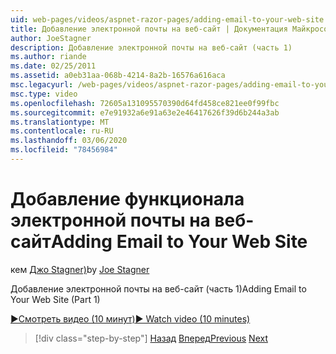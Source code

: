 ```yaml
---
uid: web-pages/videos/aspnet-razor-pages/adding-email-to-your-web-site
title: Добавление электронной почты на веб-сайт | Документация Майкрософт
author: JoeStagner
description: Добавление электронной почты на веб-сайт (часть 1)
ms.author: riande
ms.date: 02/25/2011
ms.assetid: a0eb31aa-068b-4214-8a2b-16576a616aca
msc.legacyurl: /web-pages/videos/aspnet-razor-pages/adding-email-to-your-web-site
msc.type: video
ms.openlocfilehash: 72605a131095570390d64fd458ce821ee0f99fbc
ms.sourcegitcommit: e7e91932a6e91a63e2e46417626f39d6b244a3ab
ms.translationtype: MT
ms.contentlocale: ru-RU
ms.lasthandoff: 03/06/2020
ms.locfileid: "78456984"
---
```

# <a name="adding-email-to-your-web-site"></a><span data-ttu-id="6ef7c-103">Добавление функционала электронной почты на веб-сайт</span><span class="sxs-lookup"><span data-stu-id="6ef7c-103">Adding Email to Your Web Site</span></span>

<span data-ttu-id="6ef7c-104">кем [Джо Stagner)](https://github.com/JoeStagner)</span><span class="sxs-lookup"><span data-stu-id="6ef7c-104">by [Joe Stagner](https://github.com/JoeStagner)</span></span>

<span data-ttu-id="6ef7c-105">Добавление электронной почты на веб-сайт (часть 1)</span><span class="sxs-lookup"><span data-stu-id="6ef7c-105">Adding Email to Your Web Site (Part 1)</span></span>

[<span data-ttu-id="6ef7c-106">&#9654;Смотреть видео (10 минут)</span><span class="sxs-lookup"><span data-stu-id="6ef7c-106">&#9654; Watch video (10 minutes)</span></span>](https://channel9.msdn.com/Blogs/ASP-NET-Site-Videos/adding-email-to-your-web-site)

> [!div class="step-by-step"]
> <span data-ttu-id="6ef7c-107">[Назад](working-with-video.md)
> [Вперед](adding-search-to-your-web-site.md)</span><span class="sxs-lookup"><span data-stu-id="6ef7c-107">[Previous](working-with-video.md)
[Next](adding-search-to-your-web-site.md)</span></span>
